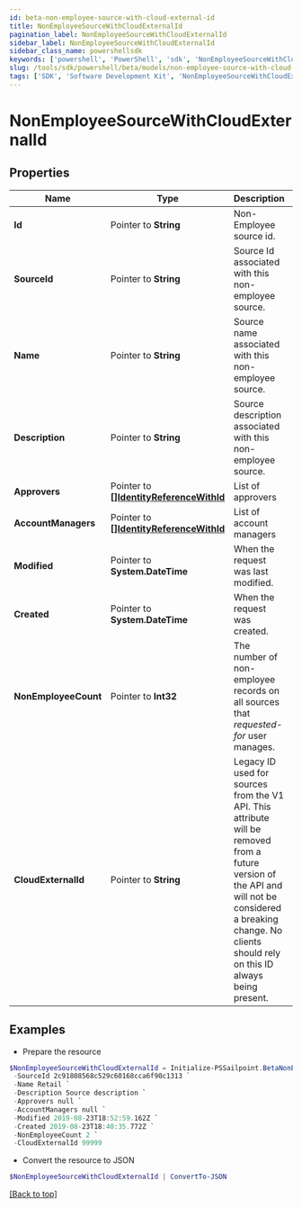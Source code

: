 ```yaml
---
id: beta-non-employee-source-with-cloud-external-id
title: NonEmployeeSourceWithCloudExternalId
pagination_label: NonEmployeeSourceWithCloudExternalId
sidebar_label: NonEmployeeSourceWithCloudExternalId
sidebar_class_name: powershellsdk
keywords: ['powershell', 'PowerShell', 'sdk', 'NonEmployeeSourceWithCloudExternalId'] 
slug: /tools/sdk/powershell/beta/models/non-employee-source-with-cloud-external-id
tags: ['SDK', 'Software Development Kit', 'NonEmployeeSourceWithCloudExternalId']
---
```



# NonEmployeeSourceWithCloudExternalId

## Properties

Name | Type | Description | Notes
------------ | ------------- | ------------- | -------------
**Id** |  Pointer to **String** | Non-Employee source id. | [optional] 
**SourceId** |  Pointer to **String** | Source Id associated with this non-employee source. | [optional] 
**Name** |  Pointer to **String** | Source name associated with this non-employee source. | [optional] 
**Description** |  Pointer to **String** | Source description associated with this non-employee source. | [optional] 
**Approvers** |  Pointer to [**[]IdentityReferenceWithId**](identity-reference-with-id) | List of approvers | [optional] 
**AccountManagers** |  Pointer to [**[]IdentityReferenceWithId**](identity-reference-with-id) | List of account managers | [optional] 
**Modified** |  Pointer to **System.DateTime** | When the request was last modified. | [optional] 
**Created** |  Pointer to **System.DateTime** | When the request was created. | [optional] 
**NonEmployeeCount** |  Pointer to **Int32** | The number of non-employee records on all sources that *requested-for* user manages. | [optional] 
**CloudExternalId** |  Pointer to **String** | Legacy ID used for sources from the V1 API. This attribute will be removed from a future version of the API and will not be considered a breaking change. No clients should rely on this ID always being present. | [optional] 

## Examples

- Prepare the resource
```powershell
$NonEmployeeSourceWithCloudExternalId = Initialize-PSSailpoint.BetaNonEmployeeSourceWithCloudExternalId  -Id a0303682-5e4a-44f7-bdc2-6ce6112549c1 `
 -SourceId 2c91808568c529c60168cca6f90c1313 `
 -Name Retail `
 -Description Source description `
 -Approvers null `
 -AccountManagers null `
 -Modified 2019-08-23T18:52:59.162Z `
 -Created 2019-08-23T18:40:35.772Z `
 -NonEmployeeCount 2 `
 -CloudExternalId 99999
```

- Convert the resource to JSON
```powershell
$NonEmployeeSourceWithCloudExternalId | ConvertTo-JSON
```


[[Back to top]](#) 


